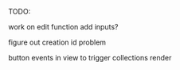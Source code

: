 TODO: 

work on edit function
add inputs?

figure out creation id problem

button events in view to trigger collections render